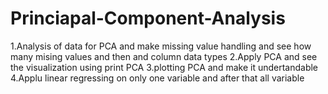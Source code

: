 # Princiapal-Component-Analysis
1.Analysis of data for PCA and make missing value handling and see how many mising values and then and column data types
2.Apply PCA and see the visualization using print PCA
3.plotting PCA and make it undertandable
4.Applu linear regressing on only one variable and after that all variable 
